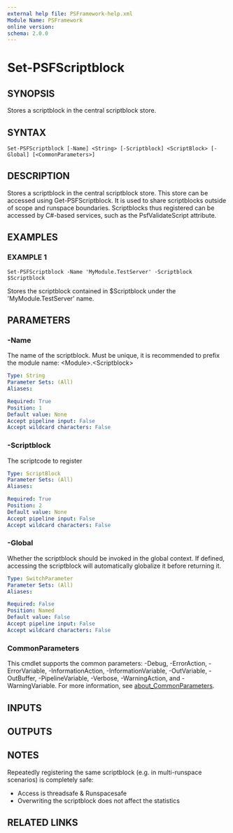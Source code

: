 ```yaml
---
external help file: PSFramework-help.xml
Module Name: PSFramework
online version:
schema: 2.0.0
---
```


# Set-PSFScriptblock

## SYNOPSIS
Stores a scriptblock in the central scriptblock store.

## SYNTAX

```
Set-PSFScriptblock [-Name] <String> [-Scriptblock] <ScriptBlock> [-Global] [<CommonParameters>]
```

## DESCRIPTION
Stores a scriptblock in the central scriptblock store.
This store can be accessed using Get-PSFScriptblock.
It is used to share scriptblocks outside of scope and runspace boundaries.
Scriptblocks thus registered can be accessed by C#-based services, such as the PsfValidateScript attribute.

## EXAMPLES

### EXAMPLE 1
```
Set-PSFScriptblock -Name 'MyModule.TestServer' -Scriptblock $Scriptblock
```

Stores the scriptblock contained in $Scriptblock under the 'MyModule.TestServer' name.

## PARAMETERS

### -Name
The name of the scriptblock.
Must be unique, it is recommended to prefix the module name:
\<Module\>.\<Scriptblock\>

```yaml
Type: String
Parameter Sets: (All)
Aliases:

Required: True
Position: 1
Default value: None
Accept pipeline input: False
Accept wildcard characters: False
```

### -Scriptblock
The scriptcode to register

```yaml
Type: ScriptBlock
Parameter Sets: (All)
Aliases:

Required: True
Position: 2
Default value: None
Accept pipeline input: False
Accept wildcard characters: False
```

### -Global
Whether the scriptblock should be invoked in the global context.
If defined, accessing the scriptblock will automatically globalize it before returning it.

```yaml
Type: SwitchParameter
Parameter Sets: (All)
Aliases:

Required: False
Position: Named
Default value: False
Accept pipeline input: False
Accept wildcard characters: False
```

### CommonParameters
This cmdlet supports the common parameters: -Debug, -ErrorAction, -ErrorVariable, -InformationAction, -InformationVariable, -OutVariable, -OutBuffer, -PipelineVariable, -Verbose, -WarningAction, and -WarningVariable. For more information, see [about_CommonParameters](http://go.microsoft.com/fwlink/?LinkID=113216).

## INPUTS

## OUTPUTS

## NOTES
Repeatedly registering the same scriptblock (e.g.
in multi-runspace scenarios) is completely safe:
- Access is threadsafe & Runspacesafe
- Overwriting the scriptblock does not affect the statistics

## RELATED LINKS
